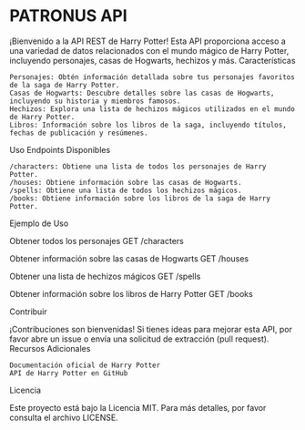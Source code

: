 # PATRONUS API

¡Bienvenido a la API REST de Harry Potter! Esta API proporciona acceso a una variedad de datos relacionados con el mundo mágico de Harry Potter, incluyendo personajes, casas de Hogwarts, hechizos y más.
Características

    Personajes: Obtén información detallada sobre tus personajes favoritos de la saga de Harry Potter.
    Casas de Hogwarts: Descubre detalles sobre las casas de Hogwarts, incluyendo su historia y miembros famosos.
    Hechizos: Explora una lista de hechizos mágicos utilizados en el mundo de Harry Potter.
    Libros: Información sobre los libros de la saga, incluyendo títulos, fechas de publicación y resúmenes.

Uso
Endpoints Disponibles

    /characters: Obtiene una lista de todos los personajes de Harry Potter.
    /houses: Obtiene información sobre las casas de Hogwarts.
    /spells: Obtiene una lista de todos los hechizos mágicos.
    /books: Obtiene información sobre los libros de la saga de Harry Potter.

Ejemplo de Uso

 Obtener todos los personajes
GET /characters

 Obtener información sobre las casas de Hogwarts
GET /houses

 Obtener una lista de hechizos mágicos
GET /spells

 Obtener información sobre los libros de Harry Potter
GET /books

Contribuir

¡Contribuciones son bienvenidas! Si tienes ideas para mejorar esta API, por favor abre un issue o envía una solicitud de extracción (pull request).
Recursos Adicionales

    Documentación oficial de Harry Potter
    API de Harry Potter en GitHub

Licencia

Este proyecto está bajo la Licencia MIT. Para más detalles, por favor consulta el archivo LICENSE.
